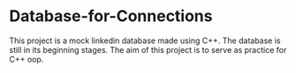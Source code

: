# Database-for-Connections
This project is a mock linkedin database made using C++.
The database is still in its beginning stages.
The aim of this project is to serve as practice for C++ oop.
